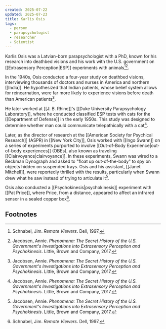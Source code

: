 ```yaml
---
created: 2025-07-22
updated: 2025-07-23
title: Karlis Osis
tags:
  - person
  - parapsychologist
  - researcher
  - Scientist
---
```

Karlis Osis was a Latvian-born parapsychologist with a PhD, known for his research into deathbed visions and his work with the U.S. government on [[Extrasensory Perception|ESP]] experiments with animals[^1][^2].

In the 1940s, Osis conducted a four-year study on deathbed visions, interviewing thousands of doctors and nurses in America and northern [[India]]. He hypothesized that Indian patients, whose belief system allows for reincarnation, were far more likely to experience visions before death than American patients[^2].

He later worked at [[J. B. Rhine]]'s [[Duke University Parapsychology Laboratory]], where he conducted classified ESP tests with cats for the [[Department of Defense]] in the early 1950s. This study was designed to determine whether man could communicate telepathically with a cat[^2].

Later, as the director of research at the [[American Society for Psychical Research]] (ASPR) in [[New York City]], Osis worked with [[Ingo Swann]] on a series of experiments purported to involve [[Out-of-Body Experience|out-of-body experiences]] (OBEs), also known as traveling [[Clairvoyance|clairvoyance]]. In these experiments, Swann was wired to a Beckman Dynograph and asked to "float up out-of-the-body" to spy on objects hidden on suspended trays. Osis and his assistant, [[Janet Mitchell]], were reportedly thrilled with the results, particularly when Swann drew what he saw instead of trying to articulate it[^2].

Osis also conducted a [[Psychokinesis|psychokinesis]] experiment with [[Pat Price]], where Price, from a distance, appeared to affect an infrared sensor in a sealed copper box[^1].

## Footnotes
[^1]: Schnabel, Jim. *Remote Viewers*. Dell, 1997.
[^2]: Jacobsen, Annie. *Phenomena: The Secret History of the U.S. Government's Investigations into Extrasensory Perception and Psychokinesis*. Little, Brown and Company, 2017.
